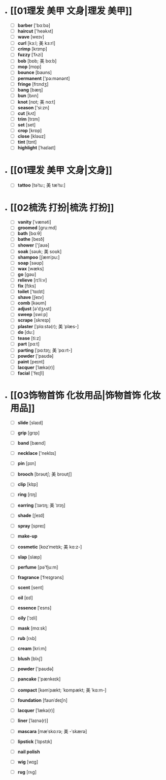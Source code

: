 - # [[01理发 美甲 文身|理发 美甲]]
	- [ ] <span class="vocabulary">**barber**</span> ['bɑːbə]
	- [ ] <span class="vocabulary">**haircut**</span> ['heəkʌt]
	- [ ] <span class="vocabulary">**wave**</span> [weɪv]
	- [ ] <span class="vocabulary">**curl**</span> [kɜ:l; 美 kɜ:rl]
	- [ ] <span class="vocabulary">**crimp**</span> [krɪmp]
	- [ ] <span class="vocabulary">**fuzzy**</span> [ˈfʌzi]
	- [ ] <span class="vocabulary">**bob**</span> [bɒb; 美 bɑ:b]
	- [ ] <span class="vocabulary">**mop**</span> [mɒp]
	- [ ] <span class="vocabulary">**bounce**</span> [baʊns]
	- [ ] <span class="vocabulary">**permanent**</span> ['pə:mənənt]
	- [ ] <span class="vocabulary">**fringe**</span> [frɪndʒ]
	- [ ] <span class="vocabulary">**bang**</span> [bæŋ]
	- [ ] <span class="vocabulary">**bun**</span> [bʌn]
	- [ ] <span class="vocabulary">**knot**</span> [nɒt; 美 nɑ:t]
	- [ ] <span class="vocabulary">**season**</span> ['si:zn]
	- [ ] <span class="vocabulary">**cut**</span> [kʌt]
	- [ ] <span class="vocabulary">**trim**</span> [trɪm]
	- [ ] <span class="vocabulary">**set**</span> [set]
	- [ ] <span class="vocabulary">**crop**</span> [krɒp]
	- [ ] <span class="vocabulary">**close**</span> [kləʊz]
	- [ ] <span class="vocabulary">**tint**</span> [tɪnt]
	- [ ] <span class="vocabulary">**highlight**</span> [ˈhaɪlaɪt]
- # [[01理发 美甲 文身|文身]]
	- [ ] <span class="vocabulary">**tattoo**</span> [təˈtu:; 美 tæˈtu:]
- # [[02梳洗 打扮|梳洗 打扮]]
	- [ ] <span class="vocabulary">**vanity**</span> [ˈvænəti]
	- [ ] <span class="vocabulary">**groomed**</span> [gru:md]
	- [ ] <span class="vocabulary">**bath**</span> [bɑːθ]
	- [ ] <span class="vocabulary">**bathe**</span> [beɪð]
	- [ ] <span class="vocabulary">**shower**</span> ['ʃaʊə]
	- [ ] <span class="vocabulary">**soak**</span> [səʊk; 美 soʊk]
	- [ ] <span class="vocabulary">**shampoo**</span> [ʃæmˈpu:]
	- [ ] <span class="vocabulary">**soap**</span> [səʊp]
	- [ ] <span class="vocabulary">**wax**</span> [wæks]
	- [ ] <span class="vocabulary">**go**</span> [ɡəʊ]
	- [ ] <span class="vocabulary">**relieve**</span> [rɪˈli:v]
	- [ ] <span class="vocabulary">**fix**</span> [fɪks]
	- [ ] <span class="vocabulary">**toilet**</span> ['tɒɪlɪt]
	- [ ] <span class="vocabulary">**shave**</span> [ʃeɪv]
	- [ ] <span class="vocabulary">**comb**</span> [kəʊm]
	- [ ] <span class="vocabulary">**adjust**</span> [ə'dӡʌst]
	- [ ] <span class="vocabulary">**sweep**</span> [swi:p]
	- [ ] <span class="vocabulary">**scrape**</span> [skreɪp]
	- [ ] <span class="vocabulary">**plaster**</span> [ˈplɑ:stə(r); 美 ˈplæs-]
	- [ ] <span class="vocabulary">**do**</span> [du:]
	- [ ] <span class="vocabulary">**tease**</span> [ti:z]
	- [ ] <span class="vocabulary">**part**</span> [pɑːt]
	- [ ] <span class="vocabulary">**parting**</span> [ˈpɑ:tɪŋ; 美 ˈpɑ:rt-]
	- [ ] <span class="vocabulary">**powder**</span> ['paʊdə]
	- [ ] <span class="vocabulary">**paint**</span> [peɪnt]
	- [ ] <span class="vocabulary">**lacquer**</span> [ˈlækə(r)]
	- [ ] <span class="vocabulary">**facial**</span> ['feɪʃl]
- # [[03饰物首饰 化妆用品|饰物首饰 化妆用品]]
	- [ ] <span class="vocabulary">**slide**</span> [slaɪd]
	- [ ] <span class="vocabulary">**grip**</span> [grɪp]
	- [ ] <span class="vocabulary">**band**</span> [bænd]
	- [ ] <span class="vocabulary">**necklace**</span> ['neklɪs]
	- [ ] <span class="vocabulary">**pin**</span> [pɪn]
	- [ ] <span class="vocabulary">**brooch**</span> [brəʊtʃ; 美 broʊtʃ]
	- [ ] <span class="vocabulary">**clip**</span> [klɪp]
	- [ ] <span class="vocabulary">**ring**</span> [rɪŋ]
	- [ ] <span class="vocabulary">**earring**</span> [ˈɪərɪŋ; 美 ˈɪrɪŋ]
	- [ ] <span class="vocabulary">**shade**</span> [ʃeɪd]
	- [ ] <span class="vocabulary">**spray**</span> [spreɪ]
	- [ ] <span class="vocabulary">**make-up**</span> 
	- [ ] <span class="vocabulary">**cosmetic**</span> [kɒzˈmetɪk; 美 kɑ:z-]
	- [ ] <span class="vocabulary">**slap**</span> [slæp]
	- [ ] <span class="vocabulary">**perfume**</span> [pə'fju:m]
	- [ ] <span class="vocabulary">**fragrance**</span> [ˈfreɪgrəns]
	- [ ] <span class="vocabulary">**scent**</span> [sent]
	- [ ] <span class="vocabulary">**oil**</span> [ɒɪl]
	- [ ] <span class="vocabulary">**essence**</span> [ˈesns]
	- [ ] <span class="vocabulary">**oily**</span> [ˈɔɪli]
	- [ ] <span class="vocabulary">**mask**</span> [mɑːsk]
	- [ ] <span class="vocabulary">**rub**</span> [rʌb]
	- [ ] <span class="vocabulary">**cream**</span> [kri:m]
	- [ ] <span class="vocabulary">**blush**</span> [blʌʃ]
	- [ ] <span class="vocabulary">**powder**</span> ['paʊdə]
	- [ ] <span class="vocabulary">**pancake**</span> ['pænkeɪk]
	- [ ] <span class="vocabulary">**compact**</span> [kəmˈpækt; ˈkɒmpækt; 美 ˈkɑ:m-]
	- [ ] <span class="vocabulary">**foundation**</span> [faʊnˈdeɪʃn]
	- [ ] <span class="vocabulary">**lacquer**</span> [ˈlækə(r)]
	- [ ] <span class="vocabulary">**liner**</span> [ˈlaɪnə(r)]
	- [ ] <span class="vocabulary">**mascara**</span> [mæˈskɑ:rə; 美 -ˈskærə]
	- [ ] <span class="vocabulary">**lipstick**</span> [ˈlɪpstɪk]
	- [ ] <span class="vocabulary">**nail polish**</span> 
	- [ ] <span class="vocabulary">**wig**</span> [wɪg]
	- [ ] <span class="vocabulary">**rug**</span> [rʌg]


